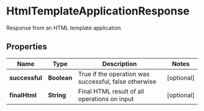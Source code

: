 

# HtmlTemplateApplicationResponse

Response from an HTML template application
## Properties

Name | Type | Description | Notes
------------ | ------------- | ------------- | -------------
**successful** | **Boolean** | True if the operation was successful, false otherwise |  [optional]
**finalHtml** | **String** | Final HTML result of all operations on input |  [optional]




